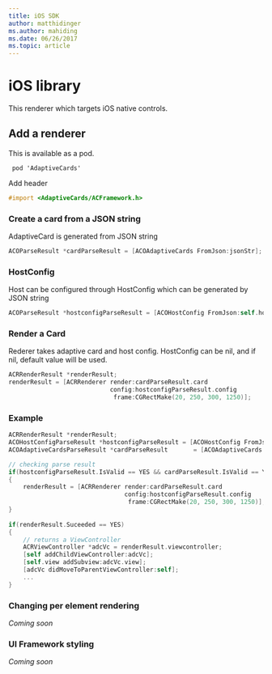 ```yaml
---
title: iOS SDK
author: matthidinger
ms.author: mahiding
ms.date: 06/26/2017
ms.topic: article
---
```


# iOS library
This renderer which targets iOS native controls.

## Add a renderer
This is available as a pod.
```console
 pod 'AdaptiveCards'
```
Add header
```objective-c
#import <AdaptiveCards/ACFramework.h>
```
### Create a card from a JSON string
AdaptiveCard is generated from JSON string
```objective-c
ACOParseResult *cardParseResult = [ACOAdaptiveCards FromJson:jsonStr];
```


### HostConfig
Host can be configured through HostConfig which can be generated by JSON string
```objective-c
ACOParseResult *hostconfigParseResult = [ACOHostConfig FromJson:self.hostconfig];
```


### Render a Card
Rederer takes adaptive card and host config. HostConfig can be nil, and if nil, default value will be used.
```objective-c
ACRRenderResult *renderResult;
renderResult = [ACRRenderer render:cardParseResult.card
                            config:hostconfigParseResult.config
                             frame:CGRectMake(20, 250, 300, 1250)];
```


### Example
```objective-c
ACRRenderResult *renderResult;
ACOHostConfigParseResult *hostconfigParseResult = [ACOHostConfig FromJson:self.hostconfig];
ACOAdaptiveCardsParseResult *cardParseResult       = [ACOAdaptiveCards FromJson:jsonStr];

// checking parse result
if(hostconfigParseResult.IsValid == YES && cardParseResult.IsValid == YES)
{
    renderResult = [ACRRenderer render:cardParseResult.card
                                config:hostconfigParseResult.config
                                 frame:CGRectMake(20, 250, 300, 1250)];
}	
    
if(renderResult.Suceeded == YES)
{
    // returns a ViewController
    ACRViewController *adcVc = renderResult.viewcontroller;
    [self addChildViewController:adcVc];
    [self.view addSubview:adcVc.view];
    [adcVc didMoveToParentViewController:self];
    ...
}
```


### Changing per element rendering
*Coming soon*


### UI Framework styling
*Coming soon*



